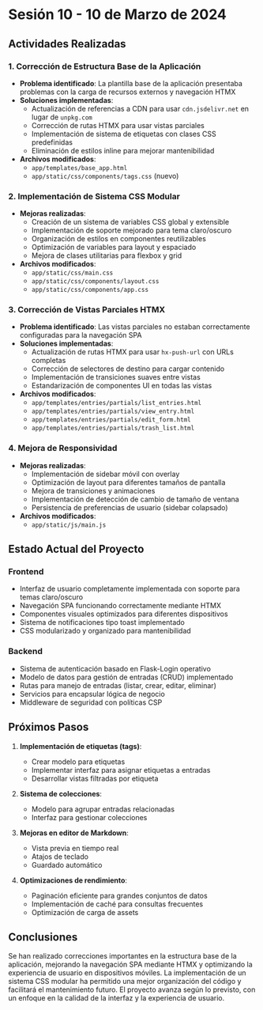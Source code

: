 # Sesión 10 - 10 de Marzo de 2024

## Actividades Realizadas

### 1. Corrección de Estructura Base de la Aplicación

- **Problema identificado**: La plantilla base de la aplicación presentaba problemas con la carga de recursos externos y navegación HTMX
- **Soluciones implementadas**:
  - Actualización de referencias a CDN para usar `cdn.jsdelivr.net` en lugar de `unpkg.com`
  - Corrección de rutas HTMX para usar vistas parciales
  - Implementación de sistema de etiquetas con clases CSS predefinidas
  - Eliminación de estilos inline para mejorar mantenibilidad
- **Archivos modificados**:
  - `app/templates/base_app.html`
  - `app/static/css/components/tags.css` (nuevo)

### 2. Implementación de Sistema CSS Modular

- **Mejoras realizadas**:
  - Creación de un sistema de variables CSS global y extensible
  - Implementación de soporte mejorado para tema claro/oscuro
  - Organización de estilos en componentes reutilizables
  - Optimización de variables para layout y espaciado
  - Mejora de clases utilitarias para flexbox y grid
- **Archivos modificados**:
  - `app/static/css/main.css`
  - `app/static/css/components/layout.css`
  - `app/static/css/components/app.css`

### 3. Corrección de Vistas Parciales HTMX

- **Problema identificado**: Las vistas parciales no estaban correctamente configuradas para la navegación SPA
- **Soluciones implementadas**:
  - Actualización de rutas HTMX para usar `hx-push-url` con URLs completas
  - Corrección de selectores de destino para cargar contenido
  - Implementación de transiciones suaves entre vistas
  - Estandarización de componentes UI en todas las vistas
- **Archivos modificados**:
  - `app/templates/entries/partials/list_entries.html`
  - `app/templates/entries/partials/view_entry.html`
  - `app/templates/entries/partials/edit_form.html`
  - `app/templates/entries/partials/trash_list.html`

### 4. Mejora de Responsividad

- **Mejoras realizadas**:
  - Implementación de sidebar móvil con overlay
  - Optimización de layout para diferentes tamaños de pantalla
  - Mejora de transiciones y animaciones
  - Implementación de detección de cambio de tamaño de ventana
  - Persistencia de preferencias de usuario (sidebar colapsado)
- **Archivos modificados**:
  - `app/static/js/main.js`

## Estado Actual del Proyecto

### Frontend
- Interfaz de usuario completamente implementada con soporte para temas claro/oscuro
- Navegación SPA funcionando correctamente mediante HTMX
- Componentes visuales optimizados para diferentes dispositivos
- Sistema de notificaciones tipo toast implementado
- CSS modularizado y organizado para mantenibilidad

### Backend
- Sistema de autenticación basado en Flask-Login operativo
- Modelo de datos para gestión de entradas (CRUD) implementado
- Rutas para manejo de entradas (listar, crear, editar, eliminar)
- Servicios para encapsular lógica de negocio
- Middleware de seguridad con políticas CSP

## Próximos Pasos

1. **Implementación de etiquetas (tags)**:
   - Crear modelo para etiquetas
   - Implementar interfaz para asignar etiquetas a entradas
   - Desarrollar vistas filtradas por etiqueta

2. **Sistema de colecciones**:
   - Modelo para agrupar entradas relacionadas
   - Interfaz para gestionar colecciones

3. **Mejoras en editor de Markdown**:
   - Vista previa en tiempo real
   - Atajos de teclado
   - Guardado automático

4. **Optimizaciones de rendimiento**:
   - Paginación eficiente para grandes conjuntos de datos
   - Implementación de caché para consultas frecuentes
   - Optimización de carga de assets

## Conclusiones

Se han realizado correcciones importantes en la estructura base de la aplicación, mejorando la navegación SPA mediante HTMX y optimizando la experiencia de usuario en dispositivos móviles. La implementación de un sistema CSS modular ha permitido una mejor organización del código y facilitará el mantenimiento futuro. El proyecto avanza según lo previsto, con un enfoque en la calidad de la interfaz y la experiencia de usuario. 